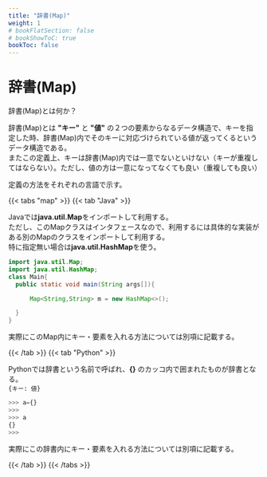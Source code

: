 ```yaml
---
title: "辞書(Map)"
weight: 1
# bookFlatSection: false
# bookShowToC: true
bookToc: false
---
```


# 辞書(Map)

辞書(Map)とは何か？  

辞書(Map)とは **"キー"** と **"値"** の２つの要素からなるデータ構造で、キーを指定した時、辞書(Map)内でそのキーに対応づけられている値が返ってくるというデータ構造である。  
またこの定義上、キーは辞書(Map)内では一意でないといけない（キーが重複してはならない）。ただし、値の方は一意になってなくても良い（重複しても良い）

定義の方法をそれぞれの言語で示す。

{{< tabs "map" >}}
{{< tab "Java" >}}

Javaでは**java.util.Map**をインポートして利用する。  
ただし、このMapクラスはインタフェースなので、利用するには具体的な実装がある別のMapのクラスをインポートして利用する。  
特に指定無い場合は**java.util.HashMap**を使う。

```java
import java.util.Map;
import java.util.HashMap;
class Main{
  public static void main(String args[]){

      Map<String,String> m = new HashMap<>();

  }
}
```

実際にこのMap内にキー・要素を入れる方法については別項に記載する。

{{< /tab >}}
{{< tab "Python" >}}

Pythonでは辞書という名前で呼ばれ、**{}** のカッコ内で囲まれたものが辞書となる。   
`{キー: 値}`

```python
>>> a={}
>>> 
>>> a
{}
>>> 
```

実際にこの辞書内にキー・要素を入れる方法については別項に記載する。

{{< /tab >}}
{{< /tabs >}}


